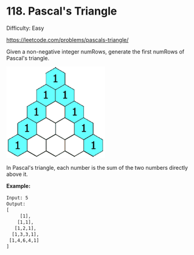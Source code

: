 # 118. Pascal's Triangle

Difficulty: Easy

https://leetcode.com/problems/pascals-triangle/

Given a non-negative integer numRows, generate the first numRows of Pascal's triangle.

![triangle](PascalTriangle.gif)

In Pascal's triangle, each number is the sum of the two numbers directly above it.

**Example:**
```
Input: 5
Output:
[
     [1],
    [1,1],
   [1,2,1],
  [1,3,3,1],
 [1,4,6,4,1]
]
```
